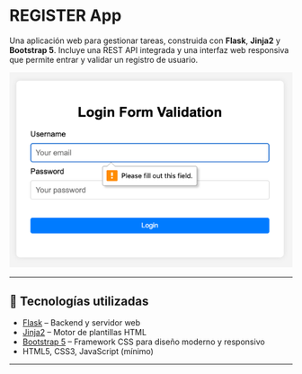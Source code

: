 # REGISTER App

Una aplicación web para gestionar tareas, construida con **Flask**, **Jinja2** y **Bootstrap 5**. Incluye una REST API integrada y una interfaz web responsiva que permite entrar y validar un registro de usuario.

![Register Form](image.png)

---

## 🚀 Tecnologías utilizadas

- [Flask](https://flask.palletsprojects.com/) – Backend y servidor web
- [Jinja2](https://jinja.palletsprojects.com/) – Motor de plantillas HTML
- [Bootstrap 5](https://getbootstrap.com/) – Framework CSS para diseño moderno y responsivo
- HTML5, CSS3, JavaScript (mínimo)

---
